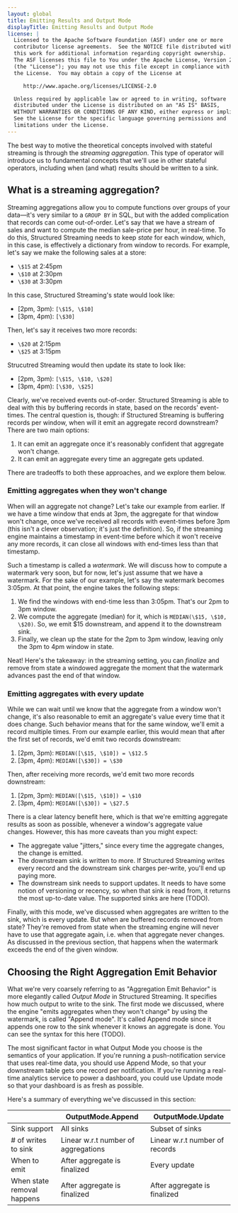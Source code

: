 ```yaml
---
layout: global
title: Emitting Results and Output Mode
displayTitle: Emitting Results and Output Mode
license: |
  Licensed to the Apache Software Foundation (ASF) under one or more
  contributor license agreements.  See the NOTICE file distributed with
  this work for additional information regarding copyright ownership.
  The ASF licenses this file to You under the Apache License, Version 2.0
  (the "License"); you may not use this file except in compliance with
  the License.  You may obtain a copy of the License at

     http://www.apache.org/licenses/LICENSE-2.0

  Unless required by applicable law or agreed to in writing, software
  distributed under the License is distributed on an "AS IS" BASIS,
  WITHOUT WARRANTIES OR CONDITIONS OF ANY KIND, either express or implied.
  See the License for the specific language governing permissions and
  limitations under the License.
---
```


The best way to motive the theoretical concepts involved with stateful streaming is through the _streaming aggregation_. This type of operator will introduce us to fundamental concepts that we'll use in other stateful operators, including when (and what) results should be written to a sink.

## What is a streaming aggregation?

Streaming aggregations allow you to compute functions over groups of your data—it's very similar to a `GROUP BY` in SQL, but with the added complication that records can come out-of-order. Let's say that we have a stream of sales and want to compute the median sale-price per hour, in real-time. To do this, Structured Streaming needs to keep _state_ for each window, which, in this case, is effectively a dictionary from window to records. For example, let's say we make the following sales at a store:

- `\$15` at 2:45pm
- `\$10` at 2:30pm
- `\$30` at 3:30pm

In this case, Structured Streaming's state would look like:

- [2pm, 3pm): `[\$15, \$10]`
- [3pm, 4pm): `[\$30]`

Then, let's say it receives two more records:

- `\$20` at 2:15pm
- `\$25` at 3:15pm

Strucutred Streaming would then update its state to look like:

- [2pm, 3pm): `[\$15, \$10, \$20]`
- [3pm, 4pm): `[\$30, \$25]`

Clearly, we've received events out-of-order. Structured Streaming is able to deal with this by buffering records in state, based on the records' event-times. The central question is, though: if Structured Streaming is buffering records per window, when will it emit an aggregate record downstream? There are two main options:

1. It can emit an aggregate once it's reasonably confident that aggregate won't change.
2. It can emit an aggregate every time an aggregate gets updated.

There are tradeoffs to both these approaches, and we explore them below.

### Emitting aggregates when they won't change

When will an aggregate not change? Let's take our example from earlier. If we have a time window that ends at 3pm, the aggregate for that window won't change, once we've received all records with event-times before 3pm (this isn't a clever observation; it's just the definition). So, if the streaming engine maintains a timestamp in event-time before which it won't receive any more records, it can close all windows with end-times less than that timestamp.

Such a timestamp is called a _watermark_. We will discuss how to compute a watermark very soon, but for now, let's just assume that we have a watermark. For the sake of our example, let's say the watermark becomes 3:05pm. At that point, the engine takes the following steps:

1. We find the windows with end-time less than 3:05pm. That's our 2pm to 3pm window.
2. We compute the aggregate (median) for it, which is `MEDIAN(\$15, \$10, \$20)`. So, we emit $15 downstream, and append it to the downstream sink.
3. Finally, we clean up the state for the 2pm to 3pm window, leaving only the 3pm to 4pm window in state.

Neat! Here's the takeaway: in the streaming setting, you can _finalize_ and remove from state a windowed aggregate the moment that the watermark advances past the end of that window.

### Emitting aggregates with every update

While we can wait until we know that the aggregate from a window won't change, it's also reasonable to emit an aggregate's value every time that it does change. Such behavior means that for the same window, we'll emit a record multiple times. From our example earlier, this would mean that after the first set of records, we'd emit two records downstream:

1. [2pm, 3pm): `MEDIAN([\$15, \$10]) = \$12.5`
2. [3pm, 4pm): `MEDIAN([\$30]) = \$30`

Then, after receiving more records, we'd emit two more records downstream:

1. [2pm, 3pm): `MEDIAN([\$15, \$10]) = \$10`
2. [3pm, 4pm): `MEDIAN([\$30]) = \$27.5`

There is a clear latency benefit here, which is that we're emitting aggregate results as soon as possible, whenever a window's aggregate value changes. However, this has more caveats than you might expect:

- The aggregate value "jitters," since every time the aggregate changes, the change is emitted.
- The downstream sink is written to more. If Structured Streaming writes every record and the downstream sink charges per-write, you'll end up paying more.
- The downstream sink needs to support updates. It needs to have some notion of versioning or recency, so when that sink is read from, it returns the most up-to-date value. The supported sinks are here (TODO).

Finally, with this mode, we've discussed when aggregates are written to the sink, which is every update. But when are buffered records removed from state? They're removed from state when the streaming engine will never have to use that aggregate again, i.e. when that aggregate never changes. As discussed in the previous section, that happens when the watermark exceeds the end of the given window.

## Choosing the Right Aggregation Emit Behavior

What we're very coarsely referring to as "Aggregation Emit Behavior" is more elegantly called _Output Mode_ in Structured Streaming. It specifies how much output to write to the sink. The first mode we discussed, where the engine "emits aggregates when they won't change" by using the watermark, is called "Append mode". It's called Append mode since it appends one row to the sink whenever it knows an aggregate is done. You can see the syntax for this here (TODO).

The most significant factor in what Output Mode you choose is the semantics of your application. If you're running a push-notification service that uses real-time data, you should use Append Mode, so that your downstream table gets one record per notification. If you're running a real-time analytics service to power a dashboard, you could use Update mode so that your dashboard is as fresh as possible.

Here's a summary of everything we've discussed in this section:

|                            | OutputMode.Append                   | OutputMode.Update              |
| -------------------------- | ----------------------------------- | ------------------------------ |
| Sink support               | All sinks                           | Subset of sinks                |
| # of writes to sink        | Linear w.r.t number of aggregations | Linear w.r.t number of records |
| When to emit               | After aggregate is finalized        | Every update                   |
| When state removal happens | After aggregate is finalized        | After aggregate is finalized   |

<br />

<!-- ## A Summary

When you write a streaming aggregation, you're trading off several things: latency, correctness, and number of sink writes. We summarize this below:

<br />

In addition to these two parameters (latency and number of writes), also consider how you're going to use your downstream table:

- If your sink is being used to send notifications to users, update mode is probably not ideal. You don't want to send a notification for _every_ update. You probably just want to send _one_ notification when an aggregate is finalized. See the daily digest recipe for an example (TODO).
- If your sink is being used to render a real-time analytics page, update mode is probably fine. See the TODO recipe for an example.

Latency, Correctness, and Output Mode

As mentioned earlier, the time at which the streaming engine finalizes aggregates is a trade-off between latency and correctness. And as just mentioned, watermarks configure when the streaming engine finalizes aggregates. Thus, _watermarks_ are really the fundamental "knob" of streaming engines:

- If you have a really large watermark delay, you take longer to finalize aggregates, but your aggregates are more complete.
- If you have a really small watermark delay, you finalize aggregates more quickly, but your aggregates are less complete.

As we've mentioned, when you're query is running in _append_ mode (the default Output Mode), you have to set a watermark so that Structured Streaming knows when to finalize an aggregate and append it to your sink. However, if you run your query in _update_ mode, Structured Streaming will update your sink with the aggregate's most up-to-date value, _whenever_ the aggregate changes. Such behavior allows your sink to be as-up-to-date as possible, but increase the number of writes made to your sink (if you write to your sink on _every_ aggregate update, the number of writes becomes linear with respect to the number of records, as opposed to linear with respect to the number of aggregates). We summarize this tradeoff below:

LATER CHAPTERS

## Variations on aggregation

- types of windows, session windows
- aligned vs. unaligned aggregations

## Aggregating without an event-time window

Aggregating without an event-time window is a risky way to aggregate in Structured Streaming, so we don't recommend you do anything in this section. In fact, if it doesn't make sense, just move on!

So far, we've discussed aggregating on _event-time_, i.e. putting records into windows of event-time. However, you could _theoretically_ aggregate on non event-time columns. For example, you might think to yourself, "I have a stream of user-events, so I'll just count how many events for each User ID." Then, you write out `df.groupBy("userId").count()` thinking that all is well. This code has a subtle issue.

When you aggregate on a non event-time window, at no point can you (or Structured Streaming) definitively say that _all_ events for a particular `userId` have been received. It's very possible that in a few moments, you get another record for a `userId` that is already in state. As a result, Structured Streaming needs to hold on to state _forever_. With enough records, your query will use more memory than it has available, leading to an OOM—downtime for your pipeline and a headache for you.

You don't want that. So, in the streaming world, always think about aggregating with event-time windows. Instead of saying, "I want to count the number of records for each User ID," say that you want to compute the number of records for each User ID, _per day_, or _per hour_.

If you'd like to ignore this advice, keep in mind that aggregating on non event-time columns limits you to `OutputMode.Update` and `OutputMode.Complete`. Without finalization, aggregates might change after they've been emitted, and those output modes are the only ones that support changing an aggregate in a sink in-place. As such, `OutputMode.Append` is not supported. -->
